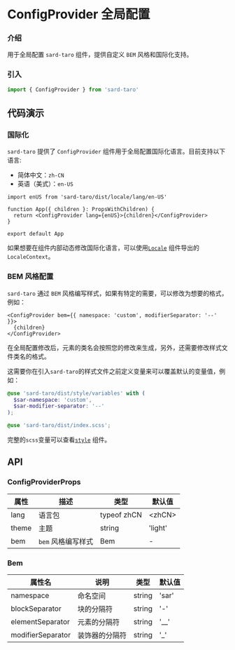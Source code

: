 # ConfigProvider 全局配置

### 介绍

用于全局配置 `sard-taro` 组件，提供自定义 `BEM` 风格和国际化支持。

### 引入

```js
import { ConfigProvider } from 'sard-taro'
```

## 代码演示

### 国际化

`sard-taro` 提供了 `ConfigProvider` 组件用于全局配置国际化语言。目前支持以下语言:

- 简体中文：`zh-CN`
- 英语（美式）：`en-US`

```tsx
import enUS from 'sard-taro/dist/locale/lang/en-US'

function App({ children }: PropsWithChildren) {
  return <ConfigProvider lang={enUS}>{children}</ConfigProvider>
}

export default App
```

如果想要在组件内部动态修改国际化语言，可以使用[`Locale`](./#/components/locale) 组件导出的 `LocaleContext`。

### BEM 风格配置

`sard-taro` 通过 `BEM` 风格编写样式，如果有特定的需要，可以修改为想要的格式，例如：

```tsx
<ConfigProvider bem={{ namespace: 'custom', modifierSeparator: '--' }}>
  {children}
</ConfigProvider>
```

在全局配置修改后，元素的类名会按照您的修改来生成，另外，还需要修改样式文件类名的格式。

这需要你在引入`sard-taro`的样式文件之前定义变量来可以覆盖默认的变量值，例如：

```scss
@use 'sard-taro/dist/style/variables' with (
  $sar-namespace: 'custom',
  $sar-modifier-separator: '--'
);

@use 'sard-taro/dist/index.scss';
```

完整的`scss`变量可以查看[`style`](./#/components/style) 组件。

## API

### ConfigProviderProps

| 属性  | 描述               | 类型        | 默认值  |
| ----- | ------------------ | ----------- | ------- |
| lang  | 语言包             | typeof zhCN | \<zhCN> |
| theme | 主题               | string      | 'light' |
| bem   | `bem` 风格编写样式 | Bem         | -       |

### Bem

| 属性名            | 说明           | 类型   | 默认值 |
| ----------------- | -------------- | ------ | ------ |
| namespace         | 命名空间       | string | 'sar'  |
| blockSeparator    | 块的分隔符     | string | '-'    |
| elementSeparator  | 元素的分隔符   | string | '\_\_' |
| modifierSeparator | 装饰器的分隔符 | string | '\_'   |
